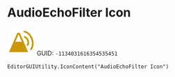 # AudioEchoFilter Icon
![](/img/AudioEchoFilter%20Icon.png)
GUID: `-1134031616354535451`
```
EditorGUIUtility.IconContent("AudioEchoFilter Icon")
```
